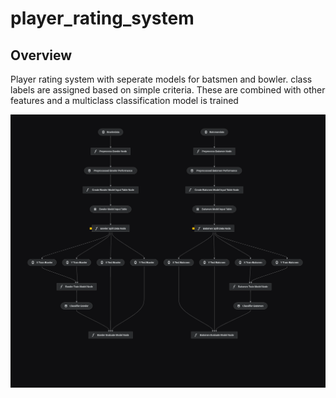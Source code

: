 # player_rating_system

## Overview

Player rating system with seperate models for batsmen and bowler. class labels are assigned based on simple criteria. These are combined with other features and a multiclass classification model is trained 

![Kedro Pipeline](./kedro-pipeline.png)